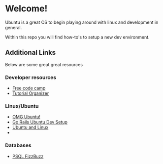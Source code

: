# Welcome!

Ubuntu is a great OS to begin playing around with linux and development in general.

Within this repo you will find how-to's to setup a new dev environment.

## Additional Links

Below are some great great resources

### Developer resources

* [Free code camp](https://www.freecodecamp.com)
* [Tutorial Organizer](https://hackr.io)

### Linux/Ubuntu

* [OMG Ubuntu!](http://www.omgubuntu.co.uk/)
* [Go Rails Ubuntu Dev Setup](https://gorails.com/setup/ubuntu/16.04)
* [Ubuntu and Linux](http://www.linuxandubuntu.com/)
* [](https://linuxjourney.com/?utm_source=omgubuntu)

### Databases

* [PSQL FizzBuzz](https://hashrocket.com/blog/posts/understanding-common-table-expressions-with-fizzbuzz)
